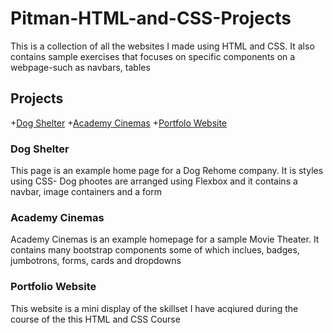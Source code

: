 # Pitman-HTML-and-CSS-Projects
This is a collection of all the websites I made using HTML and CSS. It also contains sample exercises that focuses on specific components on a webpage-such as navbars, tables

## Projects
+[Dog Shelter](https://github.com/yomola/Pitman-HTML-and-CSS-Projects/tree/main/Basic_HTML_and_CSS/One-Page%20Website)
+[Academy Cinemas](https://github.com/yomola/Pitman-HTML-and-CSS-Projects/tree/main/Basic_HTML_and_CSS/bootstrap4_project)
+[Portfolo Website](https://github.com/yomola/Pitman-HTML-and-CSS-Projects/tree/main/Basic_HTML_and_CSS/Portfolio%20Website%20Adebayo)

### Dog Shelter
This page is an example home page for a Dog Rehome company. It is styles using CSS- Dog phootes are arranged using Flexbox and it contains a navbar, image containers and a form

### Academy Cinemas
Academy Cinemas is an example homepage for a sample Movie Theater. It contains many bootstrap components some of which inclues, badges, jumbotrons, forms, cards and dropdowns

### Portfolio Website
This website is a mini display of the skillset I have acqiured during the course of the this HTML and CSS Course